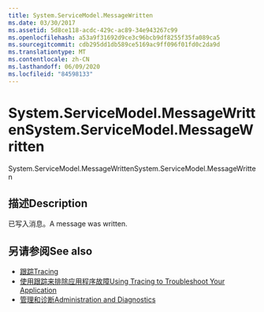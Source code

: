 ```yaml
---
title: System.ServiceModel.MessageWritten
ms.date: 03/30/2017
ms.assetid: 5d8ce118-acdc-429c-ac89-34e943267c99
ms.openlocfilehash: a53a9f31692d9ce3c96bcb9df8255f35fa089ca5
ms.sourcegitcommit: cdb295dd1db589ce5169ac9ff096f01fd0c2da9d
ms.translationtype: MT
ms.contentlocale: zh-CN
ms.lasthandoff: 06/09/2020
ms.locfileid: "84598133"
---
```

# <a name="systemservicemodelmessagewritten"></a><span data-ttu-id="62fee-102">System.ServiceModel.MessageWritten</span><span class="sxs-lookup"><span data-stu-id="62fee-102">System.ServiceModel.MessageWritten</span></span>
<span data-ttu-id="62fee-103">System.ServiceModel.MessageWritten</span><span class="sxs-lookup"><span data-stu-id="62fee-103">System.ServiceModel.MessageWritten</span></span>  
  
## <a name="description"></a><span data-ttu-id="62fee-104">描述</span><span class="sxs-lookup"><span data-stu-id="62fee-104">Description</span></span>  
 <span data-ttu-id="62fee-105">已写入消息。</span><span class="sxs-lookup"><span data-stu-id="62fee-105">A message was written.</span></span>  
  
## <a name="see-also"></a><span data-ttu-id="62fee-106">另请参阅</span><span class="sxs-lookup"><span data-stu-id="62fee-106">See also</span></span>

- [<span data-ttu-id="62fee-107">跟踪</span><span class="sxs-lookup"><span data-stu-id="62fee-107">Tracing</span></span>](index.md)
- [<span data-ttu-id="62fee-108">使用跟踪来排除应用程序故障</span><span class="sxs-lookup"><span data-stu-id="62fee-108">Using Tracing to Troubleshoot Your Application</span></span>](using-tracing-to-troubleshoot-your-application.md)
- [<span data-ttu-id="62fee-109">管理和诊断</span><span class="sxs-lookup"><span data-stu-id="62fee-109">Administration and Diagnostics</span></span>](../index.md)
